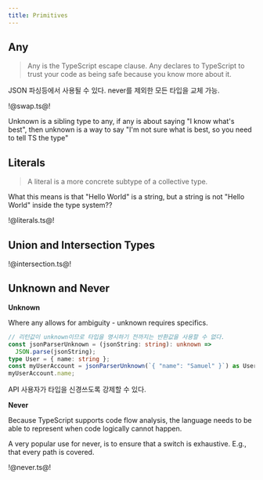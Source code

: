 ```yaml
---
title: Primitives
---
```


## Any

> Any is the TypeScript escape clause. Any declares to TypeScript to trust your
> code as being safe because you know more about it.

JSON 파싱등에서 사용될 수 있다. never를 제외한 모든 타입을 교체 가능.

!@swap.ts@!

Unknown is a sibling type to any, if any is about saying "I know what's best",
then unknown is a way to say "I'm not sure what is best, so you need to tell TS
the type"

## Literals

> A literal is a more concrete subtype of a collective type.

What this means is that "Hello World" is a string, but a string is not "Hello
World" inside the type system??

!@literals.ts@!

## Union and Intersection Types

!@intersection.ts@!

## Unknown and Never

**Unknown**

Where any allows for ambiguity - unknown requires specifics.

```ts
// 리턴값이 unknown이므로 타입을 명시하기 전까지는 반환값을 사용할 수 없다.
const jsonParserUnknown = (jsonString: string): unknown =>
  JSON.parse(jsonString);
type User = { name: string };
const myUserAccount = jsonParserUnknown(`{ "name": "Samuel" }`) as User;
myUserAccount.name;
```

API 사용자가 타입을 신경쓰도록 강제할 수 있다.

**Never**

Because TypeScript supports code flow analysis, the language needs to be able to
represent when code logically cannot happen.

A very popular use for never, is to ensure that a switch is exhaustive. E.g.,
that every path is covered.

!@never.ts@!
